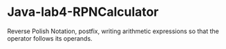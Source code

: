# Java-lab4-RPNCalculator
Reverse Polish Notation, postfix, writing arithmetic expressions so that the operator follows its operands.
